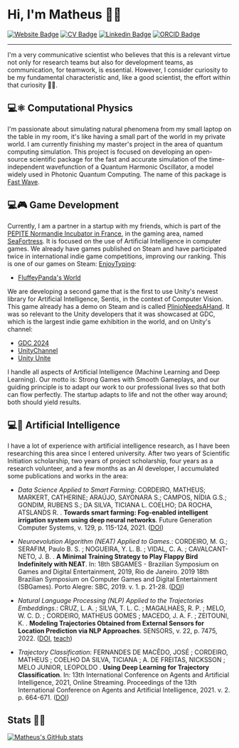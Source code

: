 # Hi, I'm Matheus 👨‍🔬

[![Website Badge](https://img.shields.io/badge/MC-Website-333333?style=for-the-badge&labelColor=333333)](https://matheuscordeiro.com)
[![CV Badge](https://img.shields.io/badge/-CV-D14836?style=for-the-badge&logo=ReadTheDocs&logoColor=white)](https://github.com/fobos123deimos/fobos123deimos/blob/main/MatheusCordeiroCv.pdf)
[![Linkedin Badge](https://img.shields.io/badge/-LinkedIn-0077B5?style=for-the-badge&logo=LinkedIn&logoColor=white)](https://www.linkedin.com/in/matheus-cordeiro-meng-453373ba/)
[![ORCID Badge](https://img.shields.io/badge/-ORCID-A6CE39?style=for-the-badge&logo=ORCID&logoColor=white)](https://orcid.org/0000-0001-5318-5158)

---

I'm a very communicative scientist who believes that this is a relevant virtue not only for research teams but also for development teams, as communication, for teamwork, is essential. However, I consider curiosity to be my fundamental characteristic and, like a good scientist, the effort within that curiosity 🔭🌱.

💻⚛️ Computational Physics
---

I'm passionate about simulating natural phenomena from my small laptop on the table in my room, it's like having a small part of the world in my private world. I am currently finishing my master's project in the area of ​​quantum computing simulation. This project is focused on developing an open-source scientific package for the fast and accurate simulation of the time-independent wavefunction of a Quantum Harmonic Oscillator, a model widely used in Photonic Quantum Computing. The name of this package is [Fast Wave](https://pypi.org/project/fast-wave/).

💻🎮 Game Development
---

Currently, I am a partner in a startup with my friends, which is part of the [PEPITE Normandie Incubator in France](https://www.linkedin.com/company/pepite-normandie/posts/?feedView=all), in the gaming area, named [SeaFortress](https://beacons.ai/seafortress/home). It is focused on the use of Artificial Intelligence in computer games. We already have games published on Steam and have participated twice in international indie game competitions, improving our ranking. This is one of our games on Steam: [EnjoyTyping](https://store.steampowered.com/agecheck/app/1956410/):

- [FluffeyPanda's World](https://www.youtube.com/watch?v=odeQ9Qs_zio&t=14s)

We are developing a second game that is the first to use Unity's newest library for Artificial Intelligence, Sentis, in the context of Computer Vision. This game already has a demo on Steam and is called [PlinioNeedsAHand](https://store.steampowered.com/app/2671760/Plinio_Needs_a_Hand/). It was so relevant to the Unity developers that it was showcased at GDC, which is the largest indie game exhibition in the world, and on Unity's channel:

- [GDC 2024](https://www.linkedin.com/feed/update/urn:li:activity:7176392039217934336/?updateEntityUrn=urn%3Ali%3Afs_feedUpdate%3A%28V2%2Curn%3Ali%3Aactivity%3A7176392039217934336%29)
- [UnityChannel](https://www.youtube.com/watch?v=7uU_TxSyINI&t=787s)
- [Unity Unite](https://www.youtube.com/watch?v=T-sbHvDF6Bw&t=474s)
  
I handle all aspects of Artificial Intelligence (Machine Learning and Deep Learning). Our motto is: Strong Games with Smooth Gameplays, and our guiding principle is to adapt our work to our professional lives so that both can flow perfectly. The startup adapts to life and not the other way around; both should yield results.

💻🧠 Artificial Intelligence
---

I have a lot of experience with artificial intelligence research, as I have been researching this area since I entered university. After two years of Scientific Initiation scholarship, two years of project scholarship, four years as a research volunteer, and a few months as an AI developer, I accumulated some publications and works in the area:

- *Data Science Applied to Smart Farming*: CORDEIRO, MATHEUS; MARKERT, CATHERINE; ARAÚJO, SAYONARA S.; CAMPOS, NÍDIA G.S.; GONDIM, RUBENS S.; DA SILVA, TICIANA L. COELHO; DA ROCHA, ATSLANDS R. . **Towards smart farming: Fog-enabled intelligent irrigation system using deep neural networks**. Future Generation Computer Systems, v. 129, p. 115-124, 2021. ([DOI](https://www.sciencedirect.com/science/article/abs/pii/S0167739X21004428?via%3Dihub))

- *Neuroevolution Algorithm (NEAT) Applied to Games.*: CORDEIRO, M. G.; SERAFIM, Paulo B. S. ; NOGUEIRA, Y. L. B. ; VIDAL, C. A. ; CAVALCANT- NETO, J. B. . **A Minimal Training Strategy to Play Flappy Bird Indefinitely with NEAT**. In: 18th SBGAMES - Brazilian Symposium on Games and Digital Entertainment, 2019, Rio de Janeiro. 2019 18th Brazilian Symposium on Computer Games and Digital Entertainment (SBGames). Porto Alegre: SBC, 2019. v. 1. p. 21-28. ([DOI](https://www.sbgames.org/sbgames2019/files/papers/ComputacaoFull/198468.pdf))

- *Natural Language Processing (NLP) Applied to the Trajectories Embeddings.*: CRUZ, L. A. ; SILVA, T. L. C. ; MAGALHAES, R. P. ; MELO, W. C. D. ; CORDEIRO, MATHEUS GOMES ; MACEDO, J. A. F. ; ZEITOUNI, K. . **Modeling Trajectories Obtained from External Sensors for Location Prediction via NLP Approaches**. SENSORS, v. 22, p. 7475, 2022. ([DOI](https://www.mdpi.com/1424-8220/22/19/7475), [teach](https://github.com/InsightLab/teach))

- *Trajectory Classification*: FERNANDES DE MACÊDO, JOSÉ ; CORDEIRO, MATHEUS ; COELHO DA SILVA, TICIANA ; A. DE FREITAS, NICKSSON ; MELO JUNIOR, LEOPOLDO . **Using Deep Learning for Trajectory Classification**. In: 13th International Conference on Agents and Artificial Intelligence, 2021, Online Streaming. Proceedings of the 13th International Conference on Agents and Artificial Intelligence, 2021. v. 2. p. 664-671. ([DOI](https://www.scitepress.org/Link.aspx?doi=10.5220/0010227906640671))

Stats :man_technologist:
---

[![Matheus's GitHub stats](https://github-readme-stats.vercel.app/api?username=fobos123deimos&show_icons=true&theme=radical)](https://github.com/anuraghazra/github-readme-stats)
